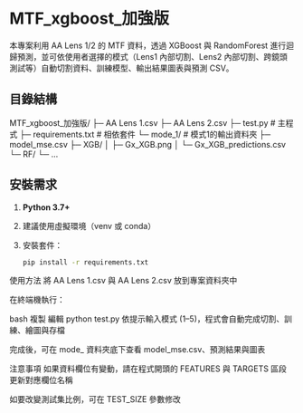 # MTF_xgboost_加強版

本專案利用 AA Lens 1/2 的 MTF 資料，透過 XGBoost 與 RandomForest 進行迴歸預測，並可依使用者選擇的模式（Lens1 內部切割、Lens2 內部切割、跨鏡頭測試等）自動切割資料、訓練模型、輸出結果圖表與預測 CSV。

## 目錄結構

MTF_xgboost_加強版/
├─ AA Lens 1.csv
├─ AA Lens 2.csv
├─ test.py # 主程式
├─ requirements.txt # 相依套件
└─ mode_1/ # 模式1的輸出資料夾
├─ model_mse.csv
├─ XGB/
│ ├─ Gx_XGB.png
│ └─ Gx_XGB_predictions.csv
└─ RF/
└─ …


## 安裝需求

1. **Python 3.7+**  
2. 建議使用虛擬環境（venv 或 conda）  
3. 安裝套件：

   ```bash
   pip install -r requirements.txt

使用方法
將 AA Lens 1.csv 與 AA Lens 2.csv 放到專案資料夾中

在終端機執行：

bash
複製
編輯
python test.py
依提示輸入模式 (1–5)，程式會自動完成切割、訓練、繪圖與存檔

完成後，可在 mode_<n> 資料夾底下查看 model_mse.csv、預測結果與圖表

注意事項
如果資料欄位有變動，請在程式開頭的 FEATURES 與 TARGETS 區段更新對應欄位名稱

如要改變測試集比例，可在 TEST_SIZE 參數修改

